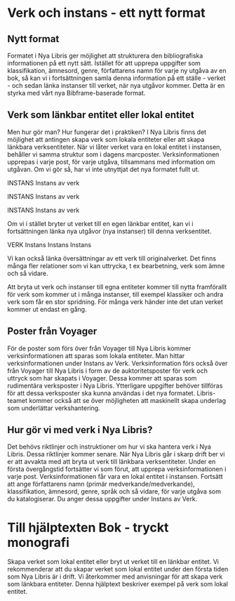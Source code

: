 
# Verk och instans - ett nytt format

## Nytt format
Formatet i Nya Libris ger möjlighet att strukturera den bibliografiska informationen på ett nytt sätt. Istället för att upprepa uppgifter som klassifikation, ämnesord, genre, författarens namn för varje ny utgåva av en bok, så kan vi i fortsättningen samla denna information på ett ställe - verket - och sedan länka instanser till verket, när nya utgåvor kommer. Detta är en styrka med vårt nya Bibframe-baserade format.

## Verk som länkbar entitet eller lokal entitet
Men hur gör man? Hur fungerar det i praktiken? I Nya Libris finns det möjlighet att antingen skapa verk som lokala entiteter eller att skapa länkbara verksentiteter. När vi låter verket vara en lokal entitet i instansen, behåller vi samma struktur som i dagens marcposter. Verksinformationen upprepas i varje post, för varje utgåva, tillsammans med information om utgåvan. Om vi gör så, har vi inte utnyttjat det nya formatet fullt ut. 

INSTANS
  Instans av verk
  
INSTANS
  Instans av verk
  
INSTANS
  Instans av verk
  

Om vi i stället bryter ut verket till en egen länkbar entitet, kan vi i fortsättningen länka nya utgåvor (nya instanser) till denna verksentitet. 

VERK
  Instans
  Instans
  Instans

Vi kan också länka översättningar av ett verk till originalverket. Det finns många fler relationer som vi kan uttrycka, t ex bearbetning, verk som ämne och så vidare.

Att bryta ut verk och instanser till egna entiteter kommer till nytta framförallt för verk som kommer ut i många instanser, till exempel klassiker och andra verk som får en stor spridning. För många verk händer inte det utan verket kommer ut endast en gång. 

## Poster från Voyager
För de poster som förs över från Voyager till Nya Libris kommer verksinformationen att sparas som lokala entiteter. Man hittar verksinformationen under Instans av Verk. Verksinformation förs också över från Voyager till Nya Libris i form av de auktoritetsposter för verk och uttryck som har skapats i Voyager. Dessa kommer att sparas som rudimentära verksposter i Nya Libris. Ytterligare uppgifter behöver tillföras för att dessa verksposter ska kunna användas i det nya formatet. Libris-teamet kommer också att se över möjligheten att maskinellt skapa underlag som underlättar verkshantering. 

## Hur gör vi med verk i Nya Libris?
Det behövs riktlinjer och instruktioner om hur vi ska hantera verk i Nya Libris. Dessa riktlinjer kommer senare. När Nya Libris går i skarp drift ber vi er att avvakta med att bryta ut verk till länkbara verksentiteter. Under en första övergångstid fortsätter vi som förut, att upprepa verksinformationen i varje post. Verksinformationen får vara en lokal entitet i instansen. Fortsätt att ange författarens namn (primär medverkande/medverkande), klassifikation, ämnesord, genre, språk och så vidare, för varje utgåva som du katalogiserar. Du anger dessa uppgifter under Instans av Verk. 



# Till hjälptexten Bok - tryckt monografi


Skapa verket som lokal entitet eller bryt ut verket till en länkbar entitet. Vi rekommenderar att du skapar verket som lokal entitet under den första tiden som Nya Libris är i drift. Vi återkommer med anvisningar för att skapa verk som länkbara entiteter. Denna hjälptext beskriver exempel på verk som lokal entitet.
